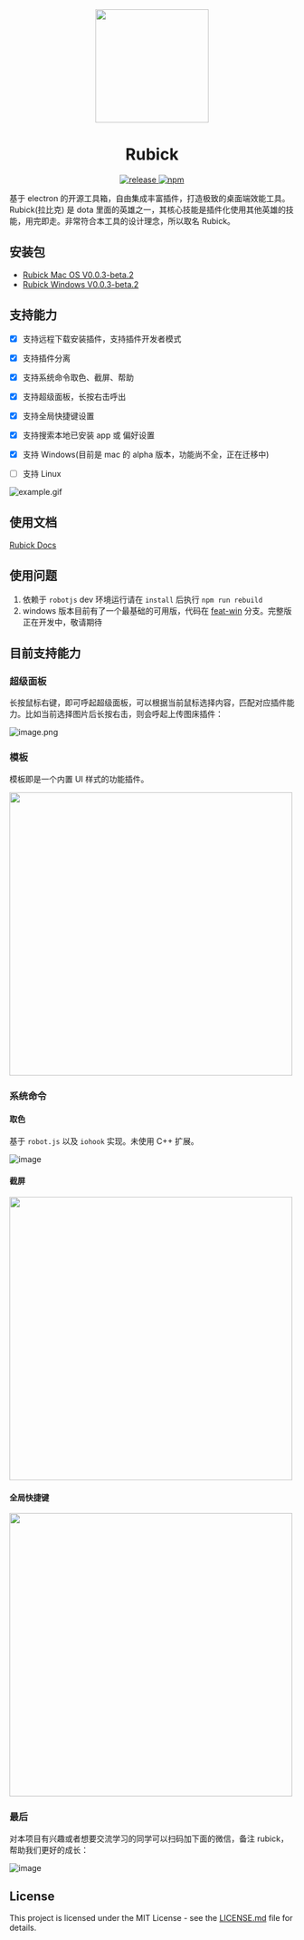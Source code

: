 <div align= "center">
<img align="center" width=200 src="https://user-images.githubusercontent.com/21073039/128333805-73e086f0-5523-46a3-a096-cba80b904c46.png" />
</div>


<div align= "center">
 <h1>Rubick</h1>

 <a href="https://github.com/clouDr-f2e/rubick/releases/tag/v0.0.1-beta">
    <img alt="release" src="https://img.shields.io/badge/release-v0.0.1-brightgreen" />
 </a>
 <a href="https://github.com/clouDr-f2e/rubick/blob/master/LICENSE">
    <img alt="npm" src="https://img.shields.io/github/license/clouDr-f2e/rubick" />
 </a>
</div>


基于 electron 的开源工具箱，自由集成丰富插件，打造极致的桌面端效能工具。Rubick(拉比克) 是 dota 里面的英雄之一，其核心技能是插件化使用其他英雄的技能，用完即走。非常符合本工具的设计理念，所以取名 Rubick。

## 安装包
* [Rubick Mac OS V0.0.3-beta.2](https://github.com/clouDr-f2e/rubick/releases/download/v0.0.3-beta.2/rubick2-0.0.3-beta.2.pkg)
* [Rubick Windows V0.0.3-beta.2](https://github.com/clouDr-f2e/rubick/releases/download/v0.0.3-beta.2/rubick2.Setup.0.0.3-beta.2.exe)

## 支持能力
- [x] 支持远程下载安装插件，支持插件开发者模式
- [x] 支持插件分离
- [x] 支持系统命令取色、截屏、帮助
- [x] 支持超级面板，长按右击呼出
- [x] 支持全局快捷键设置
- [x] 支持搜索本地已安装 app 或 偏好设置
- [x] 支持 Windows(目前是 mac 的 alpha 版本，功能尚不全，正在迁移中)
- [ ] 支持 Linux



![example.gif](https://user-images.githubusercontent.com/21073039/128359309-2377d3cf-7b70-4e8f-9973-ae8f337a8006.gif)

## 使用文档

[Rubick Docs](https://cloudr-f2e.github.io/rubick/)


## 使用问题
1. 依赖于 `robotjs` dev 环境运行请在 `install` 后执行 `npm run rebuild`
2. windows 版本目前有了一个最基础的可用版，代码在 [feat-win](https://github.com/clouDr-f2e/rubick/tree/feat-win) 分支。完整版正在开发中，敬请期待

## 目前支持能力

### 超级面板
长按鼠标右键，即可呼起超级面板，可以根据当前鼠标选择内容，匹配对应插件能力。比如当前选择图片后长按右击，则会呼起上传图床插件：

![image.png](https://p1-juejin.byteimg.com/tos-cn-i-k3u1fbpfcp/1706cc730f1f46078cb700a445211317~tplv-k3u1fbpfcp-watermark.image)

### 模板
模板即是一个内置 UI 样式的功能插件。

<img src=https://p1-juejin.byteimg.com/tos-cn-i-k3u1fbpfcp/0b113ad547974699b9c73c28bc09b9b1~tplv-k3u1fbpfcp-watermark.image width=500 />

### 系统命令
#### 取色
基于 `robot.js` 以及 `iohook` 实现。未使用 C++ 扩展。

![image](https://p6-juejin.byteimg.com/tos-cn-i-k3u1fbpfcp/3036ae85bf3549fc8bbbe2926ecbad55~tplv-k3u1fbpfcp-watermark.image)

#### 截屏

<img src=https://p6-juejin.byteimg.com/tos-cn-i-k3u1fbpfcp/18023dab52e1420c9e87362cefddb2a1~tplv-k3u1fbpfcp-watermark.image width=500 />


#### 全局快捷键

<img src=https://p9-juejin.byteimg.com/tos-cn-i-k3u1fbpfcp/62cc424eacac4c9eb178f0e055e87d9a~tplv-k3u1fbpfcp-watermark.image width=500 />

### 最后
对本项目有兴趣或者想要交流学习的同学可以扫码加下面的微信，备注 rubick，帮助我们更好的成长：

![image](https://user-images.githubusercontent.com/21073039/127327603-9796f246-ee4b-4950-a69d-ce3205ec9569.png)


## License
This project is licensed under the MIT License - see the [LICENSE.md](https://github.com/clouDr-f2e/rubick/blob/master/LICENSE) file for details.

